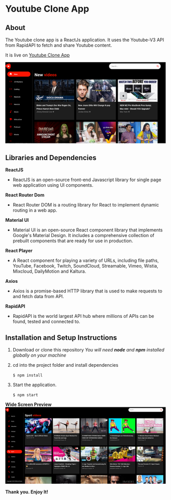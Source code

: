 # Youtube Clone App

## About
The Youtube clone app is a ReactJs application. It uses the Youtube-V3 API from RapidAPI to fetch and share Youtube content.

It is live on [Youtube Clone App](https://youtube-wc.netlify.app/)

![Youtube Clone Application](Youtube-Clone.png)

## Libraries and Dependencies

**ReactJS**
- ReactJS is an open-source front-end Javascript library for single page web application using UI components.

**React Router Dom**
- React Router DOM is a routing library for React to implement dynamic routing in a web app. 

**Material UI**
- Material UI is an open-source React component library that implements Google's Material Design. It includes a comprehensive collection of prebuilt components that are ready for use in production.

**React Player**
- A React component for playing a variety of URLs, including file paths, YouTube, Facebook, Twitch, SoundCloud, Streamable, Vimeo, Wistia, Mixcloud, DailyMotion and Kaltura.

**Axios**
- Axios is a promise-based HTTP library that is used to make requests to and fetch data from  API.

**RapidAPI**
- RapidAPI is the world largest API hub where millions of APIs can be found, tested and connected to.


## Installation and Setup Instructions

1. Download or clone this repository 
   *You will need **node** and **npm** installed globally on your machine*

2. cd into the project folder and install dependencies

    `$ npm install`

3. Start the application.
  
    `$ npm start`

**Wide Screen Preview**
![Youtube Clone Application](Youtube-wide.png)

**Thank you. Enjoy It!**